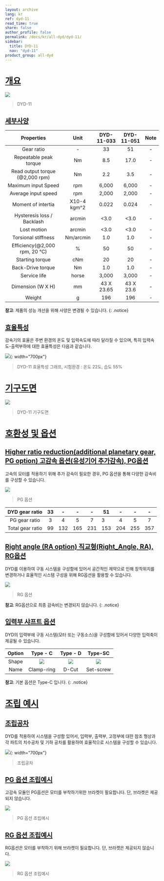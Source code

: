 ```yaml
---
layout: archive
lang: kr
ref: dyd-11
read_time: true
share: false
author_profile: false
permalink: /docs/kr/all-dyd/dyd-11/
sidebar:
  title: DYD-11
  nav: "dyd-11"
product_group: all-dyd
---
```


# [개요](#개요)

![](/assets/images/dyd/dyd_11_product_image_01.png)

> DYD-11

## [세부사양](#세부사양)

|             Properties             |    Unit     | DYD-11-033 | DYD-11-051 | Note |
| :--------------------------------: | :---------: | :--------: | :--------: | :--: |
|             Gear ratio             |      -      |     33     |     51     |  -   |
|       Repeatable peak torque       |     Nm      |    8.5     |    17.0    |  -   |
| Read output torque<br>(@2,000 rpm) |     Nm      |    2.2     |    3.5     |  -   |
|        Maximum input Speed         |     rpm     |   6,000    |   6,000    |  -   |
|        Average input speed         |     rpm     |   2,000    |   2,000    |  -   |
|         Moment of intertia         | X10-4 kgm^2 |   0.022    |   0.024    |  -   |
|     Hysteresis loss / Backlash     |   arcmin    |    <3.0    |    <3.0    |  -   |
|            Lost motion             |   arcmin    |    <3.0    |    <3.0    |  -   |
|        Torsional stiffness         |  Nm/arcmin  |    1.0     |    1.0     |  -   |
| Efficiency(@2,000 rpm, 20 &#8451;) |      %      |     50     |     50     |  -   |
|          Starting torque           |     cNm     |     20     |     20     |  -   |
|         Back-Drive torque          |     Nm      |    1.0     |    1.0     |  -   |
|            Service life            |    horse    |   3,000    |   3,000    |  -   |
|         Dimension (W X H)          |     mm      | 43 X 23.65 | 43 X 23.6  |  -   |
|               Weight               |      g      |    196     |    196     |  -   |

**참고**: 제품의 성능 개선을 위해 사양은 변경될 수 있습니다.
{: .notice}

## [효율특성](#효율특성)

감속기의 효율은 주변 환경의 온도 및 입력속도에 따라 달라질 수 있으며, 특히 입력속도-출력부하에 대한 효율특성은 다음과 같습니다.

![](/assets/images/dyd/dyd_11_efficiency.png){: width="700px"}

> DYD-11 효율특성 그래프, 시험환경 : 온도 22도, 습도 55%

# [기구도면](#기구도면)

![](/assets/images/dyd/dyd_11_drawings.png)

> DYD-11 기구도면

# [호환성 및 옵션](#호환성-및-옵션)

## [Higher ratio reduction(additional planetary gear, PG option) 고감속 옵션(유성기어 추가감속), PG옵션](#higher-ratio-reductionadditional-planetary-gear-pg-option-고감속-옵션유성기어-추가감속-pg옵션)

고속의 모터를 적용하기 위해 추가 감속이 필요한 경우, PG 옵션을 통해 다양한 감속비를 구성할 수 있습니다.

![](/assets/images/dyd/dyd_11_pg_option_01.png)

> PG 옵션

|  DYD gear ratio  | 33  |  -  |  -  |  -  | 51  |  -  |  -  |  -  |
| :--------------: | :-: | :-: | :-: | :-: | --- | :-: | :-: | :-: |
|  PG gear ratio   |  3  |  4  |  5  |  7  | 3   |  4  |  5  |  7  |
| Total gear ratio | 99  | 132 | 165 | 231 | 153 | 204 | 255 | 357 |

## [Right angle (RA option) 직교형(Right_Angle, RA), RG옵션](#right-angle-ra-option-직교형right_angle-ra-rg옵션)

DYD를 이용하여 구동 시스템을 구성함에 있어서 공간적인 제약으로 인해 장착위치를 변경하거나 효율적인 시스템 구성을 위해 RG옵션을 활용할 수 있습니다.

![](/assets/images/dyd/dyd_11_rg_option_01.png)

> RG 옵션

**참고**: RG옵션으로 최종 감속비는 변경되지 않습니다.
{: .notice}

## [입력부 샤프트 옵션](#입력부-샤프트-옵션)

DYD의 입력부에 구동 시스템(모터 또는 구동소스)을 구성함에 있어서 다양한 입력축이 제공될 수 있습니다.

| Option |                   Type - C                    |               Type - D                |                  Type-SC                  |
| :----: | :-------------------------------------------: | :-----------------------------------: | :---------------------------------------: |
| Shape  | ![](/assets/images/dyd/dyd_clamp_ring_01.png) | ![](/assets/images/dyd/dyd_d_cut.png) | ![](/assets/images/dyd/dyd_set_screw.png) |
|  Name  |                  Clamp-ring                   |                 D-Cut                 |                 Set-screw                 |

**참고**: 기본 옵션은 Type-C 입니다.
{: .notice}

# [조립 예시](#조립-예시)

## [조립공차](#조립공차)

DYD를 적용하여 시스템을 구성함 있어서, 입력부, 출력부, 고정부에 대한 참조 형상과 각 파트의 치수공차 및 기하 공차를 활용하여 효율적으로 시스템을 구성할 수 있습니다.

![](/assets/images/dyd/dyd_11_assembly_tollerance_01.png){: width="700px"}

> 조립공차

## [PG 옵션 조립예시](#pg-옵션-조립예시)

고감속 모듈인 PG옵션은 모터를 부착하기위한 브라켓이 필요합니다. 단, 브라켓은 제공되지 않습니다.

![](/assets/images/dyd/dyd_11_pg_option_assembly_01.png)

> PG 옵션 조립예시

## [RG 옵션 조립예시](#rg-옵션-조립예시)

RG옵션은 모터를 부착하기 위해 브라켓이 필요합니다. 단, 브라켓은 제공되지 않습니다.

![](/assets/images/dyd/dyd_11_rg_option_assembly_01.png)

> RG 옵션 조립예시
